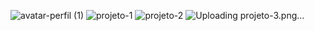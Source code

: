 ![avatar-perfil (1)](https://github.com/user-attachments/assets/46caee42-78e9-404f-a717-9c7cc0e57712)
![projeto-1](https://github.com/user-attachments/assets/7d4c9a1f-d661-4f07-873c-f27ad1534266)
![projeto-2](https://github.com/user-attachments/assets/a5fc4846-2926-413e-bbd0-c5f7bdf38ba4)
![Uploading projeto-3.png…]()
